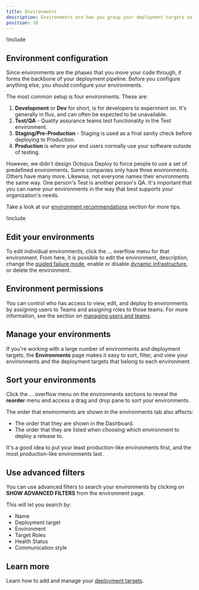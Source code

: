 ```yaml
---
title: Environments
description: Environments are how you group your deployment targets so you can promote your software through different phases, for instance, into Development, then Test, and finally into Production.
position: 10
---
```


!include <environments>

## Environment configuration

Since environments are the phases that you move your code through, it forms the backbone of your deployment pipeline. Before you configure anything else, you should configure your environments.

The most common setup is four environments. These are:

1. **Development** or **Dev** for short, is for developers to experiment on. It's generally in flux, and can often be expected to be unavailable.
1. **Test/QA** - Quality assurance teams test functionality in the Test environment.
1. **Staging/Pre-Production** - Staging is used as a final sanity check before deploying to Production.
1. **Production** is where your end users normally use your software outside of testing.

However, we didn't design Octopus Deploy to force people to use a set of predefined environments. Some companies only have three environments. Others have many more. Likewise, not everyone names their environments the same way. One person's Test is another person's QA. It's important that you can name your environments in the way that best supports your organization's needs.

Take a look at our [environment recommendations](/docs/infrastructure/environments/environment-recommendations.md) section for more tips.

!include <add-new-environments>

## Edit your environments

To edit individual environments, click the ... overflow menu for that environment. From here, it is possible to edit the environment, description, change the [guided failure mode](#guided-failure-mode), enable or disable [dynamic infrastructure](/docs/infrastructure/deployment-targets/dynamic-infrastructure/index.md), or delete the environment.

## Environment permissions

You can control who has access to view, edit, and deploy to environments by assigning users to Teams and assigning roles to those teams. For more information, see the section on [managing users and teams](/docs/security/users-and-teams/index.md).

## Manage your environments

If you're working with a large number of environments and deployment targets, the **Environments** page makes it easy to sort, filter, and view your environments and the deployment targets that belong to each environment.

## Sort your environments

Click the ... overflow menu on the environments sections to reveal the **reorder** menu and access a drag and drop pane to sort your environments.

The order that environments are shown in the environments tab also affects:

- The order that they are shown in the Dashboard.
- The order that they are listed when choosing which environment to deploy a release to.

It's a good idea to put your least production-like environments first, and the most production-like environments last.

## Use advanced filters

You can use advanced filters to search your environments by clicking on **SHOW ADVANCED FILTERS** from the environment page.

This will let you search by:

- Name
- Deployment target
- Environment
- Target Roles
- Health Status
- Communication style

## Learn more

Learn how to add and manage your [deployment targets](/docs/infrastructure/deployment-targets/index.md).
